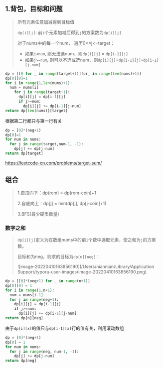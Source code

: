 ## 1.背包，目标和问题

> 所有元素任意加减得到目标值
>
> `dp[i][j]`: 前`i`个元素加减后得到`j`的方案数为`dp[i][j]`
>
> 对于nums中的每一个num， 遍历0<=j<=target：
>
> - 如果`j<num`, 则无法选num，则`dp[i][j]` = `dp[i-1][j]`
> - 如果`j>=num`, 则可以不选或选num，则`dp[i][j]`=`dp[i-1][j]+dp[i-1][j-num]`

```python
dp = [[0 for _ in range(target+1)]for_ in range(len(nums)+1)]
dp[0][0]=1
for i in range(1,len(nums)+1):
  num = nums[i]
  	for j in range(target+1):
      dp[i][j] = dp[i-1][j]
      if j>=num:
        dp[i][j] += dp[i-1][j-num]
return dp[len(nums)][target]
```

根据第二行都只与第一行有关

```python
dp = [0]*(neg+1)
dp[0]=1
for num in nums:
  for j in range(target,num-1, -1):
    dp[j] += dp[j-num]
return dp[target]
```

https://leetcode-cn.com/problems/target-sum/

## 组合

> 1.自顶向下：dp(rem) = dp(rem-coin)+1
>
> 2.自底向上：dp[j] = min(dp[j], dp[j-coin]+1)
>
> 3.BFS(最少硬币数量)

### 数字之和

> `dp[i][j]`定义为在数组nums中的前`i`个数中选取元素，使之和为`j`的方案数。
>
> 目标和为neg，则求的目标为`dp[n][neg]`：
>
> ![image-20220410163856190](/Users/niannian/Library/Application Support/typora-user-images/image-20220410163856190.png)

```python
dp = [[0]*(neg+1) for _ in range(n+1)]
dp[0][0] = 1
for i in range(1,n+1):
  num = nums[i-1]
  for j in range(neg+1):
  	dp[i][j] = dp[i-1][j]
    if j>=num:
      dp[i][j] += dp[i-1][j-num]
return dp[n][neg]
```

由于`dp[i][x]`的值只与`dp[i-1][x]`行的值有关，利用滚动数组

```python
dp = [0]*(neg+1)
dp[0] = 1
for num in nums:
  for j in range(neg, num-1, -1):
    dp[j] += dp[j-num]
return dp[neg]
```



